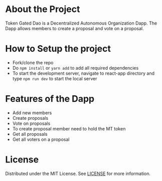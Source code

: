 # About the Project
Token Gated Dao is a Decentralized Autonomous Organization Dapp. The Dapp allows members to create a proposal and vote on a proposal.

# How to Setup the project
- Fork/clone the repo
- Do `npm install` or `yarn add` to add all required dependencies
- To start the development server, navigate to react-app directory and type `npm run dev` to start the local server
  
# Features of the Dapp
- Add new members
- Create proposals
- Vote on proposals
- To create proposal member need to hold the MT token
- Get all proposals
- Get all voters on a proposal

# License
Distributed under the MIT License. See [LICENSE](https://github.com/gconnect/TokenGatedDao/blob/master/LICENSE) for more information.

